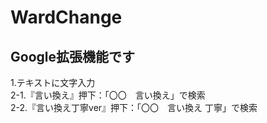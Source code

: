# WardChange
## Google拡張機能です

1.テキストに文字入力<br>
2-1.『言い換え』押下：「〇〇　言い換え」で検索<br>
2-2.『言い換え丁寧ver』押下：「〇〇　言い換え 丁寧」で検索<br>